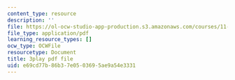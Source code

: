 ```yaml
---
content_type: resource
description: ''
file: https://ol-ocw-studio-app-production.s3.amazonaws.com/courses/11-384-malaysia-sustainable-cities-practicum-spring-2018/e69cd77b86b37e0503695ae9a54e3331_9ICCzJGPaPA.pdf
file_type: application/pdf
learning_resource_types: []
ocw_type: OCWFile
resourcetype: Document
title: 3play pdf file
uid: e69cd77b-86b3-7e05-0369-5ae9a54e3331
---
```

